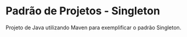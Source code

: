 # Padrão de Projetos - Singleton
Projeto de Java utilizando Maven para exemplificar o padrão Singleton.
